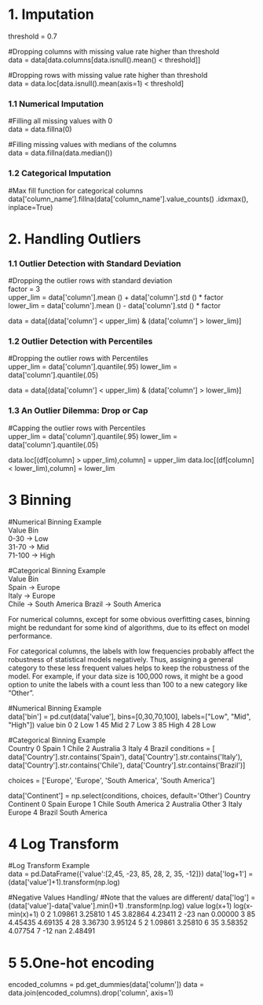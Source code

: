 # 1. Imputation

threshold = 0.7

#Dropping columns with missing value rate higher than threshold\
data = data[data.columns[data.isnull().mean() < threshold]]

#Dropping rows with missing value rate higher than threshold\
data = data.loc[data.isnull().mean(axis=1) < threshold]

### 1.1 Numerical Imputation

#Filling all missing values with 0\
data = data.fillna(0)

#Filling missing values with medians of the columns\
data = data.fillna(data.median())

### 1.2 Categorical Imputation

#Max fill function for categorical columns\
data['column_name'].fillna(data['column_name'].value_counts()
.idxmax(), inplace=True)

# 2. Handling Outliers

### 1.1 Outlier Detection with Standard Deviation

#Dropping the outlier rows with standard deviation\
factor = 3\
upper_lim = data['column'].mean () + data['column'].std () * factor
lower_lim = data['column'].mean () - data['column'].std () * factor

data = data[(data['column'] < upper_lim) & (data['column'] > lower_lim)]

### 1.2 Outlier Detection with Percentiles

#Dropping the outlier rows with Percentiles\
upper_lim = data['column'].quantile(.95)
lower_lim = data['column'].quantile(.05)

data = data[(data['column'] < upper_lim) & (data['column'] > lower_lim)]

### 1.3 An Outlier Dilemma: Drop or Cap

#Capping the outlier rows with Percentiles\
upper_lim = data['column'].quantile(.95)
lower_lim = data['column'].quantile(.05)

data.loc[(df[column] > upper_lim),column] = upper_lim
data.loc[(df[column] < lower_lim),column] = lower_lim

# 3 Binning

#Numerical Binning Example\
Value      Bin       
0-30   ->  Low       
31-70  ->  Mid       
71-100 ->  High

#Categorical Binning Example\
Value      Bin       
Spain  ->  Europe      
Italy  ->  Europe       
Chile  ->  South America
Brazil ->  South America

For numerical columns, except for some obvious overfitting cases, binning might be redundant for some kind of algorithms, due to its effect on model performance.

For categorical columns, the labels with low frequencies probably affect the robustness of statistical models negatively. Thus, assigning a general category to these less frequent values helps to keep the robustness of the model. For example, if your data size is 100,000 rows, it might be a good option to unite the labels with a count less than 100 to a new category like “Other”.

#Numerical Binning Example\
data['bin'] = pd.cut(data['value'], bins=[0,30,70,100], labels=["Low", "Mid", "High"])
   value   bin
0      2   Low
1     45   Mid
2      7   Low
3     85  High
4     28   Low

#Categorical Binning Example\
     Country
0      Spain
1      Chile
2  Australia
3      Italy
4     Brazil
conditions = [
    data['Country'].str.contains('Spain'),
    data['Country'].str.contains('Italy'),
    data['Country'].str.contains('Chile'),
    data['Country'].str.contains('Brazil')]

choices = ['Europe', 'Europe', 'South America', 'South America']

data['Continent'] = np.select(conditions, choices, default='Other')
     Country      Continent
0      Spain         Europe
1      Chile  South America
2  Australia          Other
3      Italy         Europe
4     Brazil  South America


# 4 Log Transform

#Log Transform Example\
data = pd.DataFrame({'value':[2,45, -23, 85, 28, 2, 35, -12]})
data['log+1'] = (data['value']+1).transform(np.log)

#Negative Values Handling/
#Note that the values are different/
data['log'] = (data['value']-data['value'].min()+1) .transform(np.log)
   value  log(x+1)  log(x-min(x)+1)
0      2   1.09861          3.25810
1     45   3.82864          4.23411
2    -23       nan          0.00000
3     85   4.45435          4.69135
4     28   3.36730          3.95124
5      2   1.09861          3.25810
6     35   3.58352          4.07754
7    -12       nan          2.48491

# 5 5.One-hot encoding

encoded_columns = pd.get_dummies(data['column'])
data = data.join(encoded_columns).drop('column', axis=1)
